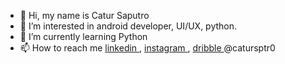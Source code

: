 - 👋 Hi, my name is Catur Saputro
- 👀 I’m interested in android developer, UI/UX, python.
- 🌱 I’m currently learning Python
- 📫 How to reach me <a href="https://www.linkedin.com/in/catursptr0/"> linkedin </a>, <a href="https://www.instagram.com/catursptr0/"> instagram </a>, <a href="https://dribbble.com/catursptr0"> dribble </a>  @catursptr0

<!---
lolimilkita/lolimilkita is a ✨ special ✨ repository because its `README.md` (this file) appears on your GitHub profile.
You can click the Preview link to take a look at your changes.
--->
